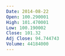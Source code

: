 ```yaml
---
Date: 2014-08-22
Open: 100.290001
High: 101.470001
Low: 100.190002
Close: 101.32
Adj Close: 94.744743
Volume: 44184000
---
```

